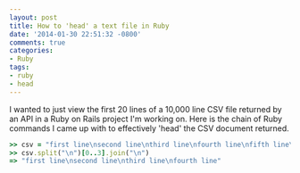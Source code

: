 ```yaml
---
layout: post
title: How to 'head' a text file in Ruby
date: '2014-01-30 22:51:32 -0800'
comments: true
categories:
- Ruby
tags:
- ruby
- head
---
```

I wanted to just view the first 20 lines of a 10,000 line CSV file returned by an API in a Ruby on Rails project I'm working on. Here is the chain of Ruby commands I came up with to effectively 'head' the CSV document returned.

``` ruby
>> csv = "first line\nsecond line\nthird line\nfourth line\nfifth line\nsixth line\n"
>> csv.split("\n")[0..3].join("\n")
=> "first line\nsecond line\nthird line\nfourth line"
```

